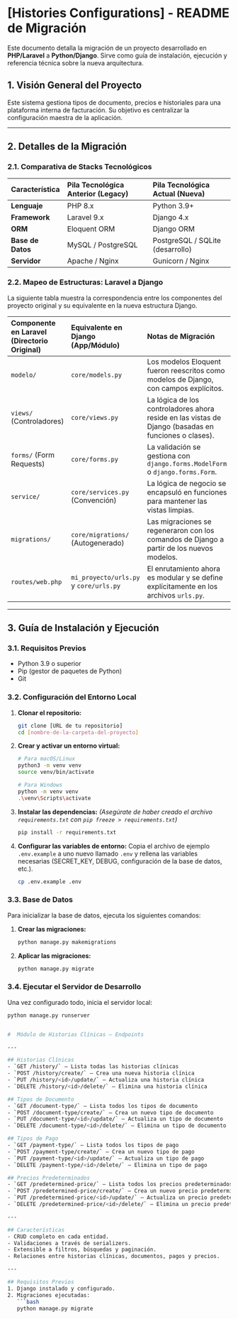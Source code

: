 # [Histories Configurations] - README de Migración

Este documento detalla la migración de un proyecto desarrollado en **PHP/Laravel** a **Python/Django**. Sirve como guía de instalación, ejecución y referencia técnica sobre la nueva arquitectura.

## 1. Visión General del Proyecto

Este sistema gestiona tipos de documento, precios e historiales para una plataforma interna de facturación. Su objetivo es centralizar la configuración maestra de la aplicación.

---

## 2. Detalles de la Migración

### 2.1. Comparativa de Stacks Tecnológicos

| Característica | Pila Tecnológica Anterior (Legacy) | Pila Tecnológica Actual (Nueva) |
| :--------------- | :--------------------------------- | :------------------------------ |
| **Lenguaje**     | PHP 8.x                            | Python 3.9+                     |
| **Framework**    | Laravel 9.x                        | Django 4.x                      |
| **ORM**          | Eloquent ORM                       | Django ORM                      |
| **Base de Datos**| MySQL / PostgreSQL                 | PostgreSQL / SQLite (desarrollo) |
| **Servidor**     | Apache / Nginx                     | Gunicorn / Nginx                |

### 2.2. Mapeo de Estructuras: Laravel a Django

La siguiente tabla muestra la correspondencia entre los componentes del proyecto original y su equivalente en la nueva estructura Django.

| Componente en Laravel (Directorio Original) | Equivalente en Django (App/Módulo) | Notas de Migración |
| :------------------------------------------ | :---------------------------------- | :----------------- |
| `modelo/`                                   | `core/models.py`                    | Los modelos Eloquent fueron reescritos como modelos de Django, con campos explícitos. |
| `views/` (Controladores)                    | `core/views.py`                     | La lógica de los controladores ahora reside en las vistas de Django (basadas en funciones o clases). |
| `forms/` (Form Requests)                    | `core/forms.py`                     | La validación se gestiona con `django.forms.ModelForm` o `django.forms.Form`. |
| `service/`                                  | `core/services.py` (Convención)     | La lógica de negocio se encapsuló en funciones para mantener las vistas limpias. |
| `migrations/`                               | `core/migrations/` (Autogenerado)   | Las migraciones se regeneraron con los comandos de Django a partir de los nuevos modelos. |
| `routes/web.php`                            | `mi_proyecto/urls.py` y `core/urls.py` | El enrutamiento ahora es modular y se define explícitamente en los archivos `urls.py`. |

---

## 3. Guía de Instalación y Ejecución

### 3.1. Requisitos Previos

*   Python 3.9 o superior
*   Pip (gestor de paquetes de Python)
*   Git

### 3.2. Configuración del Entorno Local

1.  **Clonar el repositorio:**
    ```bash
    git clone [URL de tu repositorio]
    cd [nombre-de-la-carpeta-del-proyecto]
    ```

2.  **Crear y activar un entorno virtual:**
    ```bash
    # Para macOS/Linux
    python3 -m venv venv
    source venv/bin/activate

    # Para Windows
    python -m venv venv
    .\venv\Scripts\activate
    ```

3.  **Instalar las dependencias:**
    *(Asegúrate de haber creado el archivo `requirements.txt` con `pip freeze > requirements.txt`)*
    ```bash
    pip install -r requirements.txt
    ```

4.  **Configurar las variables de entorno:**
    Copia el archivo de ejemplo `.env.example` a uno nuevo llamado `.env` y rellena las variables necesarias (SECRET_KEY, DEBUG, configuración de la base de datos, etc.).
    ```bash
    cp .env.example .env
    ```

### 3.3. Base de Datos

Para inicializar la base de datos, ejecuta los siguientes comandos:

1.  **Crear las migraciones:**
    ```bash
    python manage.py makemigrations
    ```

2.  **Aplicar las migraciones:**
    ```bash
    python manage.py migrate
    ```

### 3.4. Ejecutar el Servidor de Desarrollo

Una vez configurado todo, inicia el servidor local:
```bash
python manage.py runserver


#  Módulo de Historias Clínicas – Endpoints

---

## Historias Clínicas
- `GET /history/` – Lista todas las historias clínicas  
- `POST /history/create/` – Crea una nueva historia clínica  
- `PUT /history/<id>/update/` – Actualiza una historia clínica  
- `DELETE /history/<id>/delete/` – Elimina una historia clínica  

## Tipos de Documento
- `GET /document-type/` – Lista todos los tipos de documento  
- `POST /document-type/create/` – Crea un nuevo tipo de documento  
- `PUT /document-type/<id>/update/` – Actualiza un tipo de documento  
- `DELETE /document-type/<id>/delete/` – Elimina un tipo de documento  

## Tipos de Pago
- `GET /payment-type/` – Lista todos los tipos de pago  
- `POST /payment-type/create/` – Crea un nuevo tipo de pago  
- `PUT /payment-type/<id>/update/` – Actualiza un tipo de pago  
- `DELETE /payment-type/<id>/delete/` – Elimina un tipo de pago  

## Precios Predeterminados
- `GET /predetermined-price/` – Lista todos los precios predeterminados  
- `POST /predetermined-price/create/` – Crea un nuevo precio predeterminado  
- `PUT /predetermined-price/<id>/update/` – Actualiza un precio predeterminado  
- `DELETE /predetermined-price/<id>/delete/` – Elimina un precio predeterminado  

---

## Características
- CRUD completo en cada entidad.  
- Validaciones a través de serializers.  
- Extensible a filtros, búsquedas y paginación.  
- Relaciones entre historias clínicas, documentos, pagos y precios.  

---

## Requisitos Previos
1. Django instalado y configurado.  
2. Migraciones ejecutadas:  
   ```bash
   python manage.py migrate

